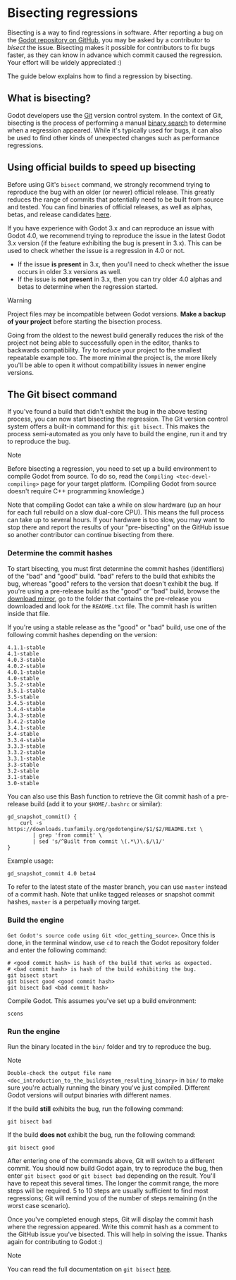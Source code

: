 # Bisecting regressions

Bisecting is a way to find regressions in software. After reporting a
bug on the [Godot repository on
GitHub](https://github.com/godotengine/godot), you may be asked by a
contributor to *bisect* the issue. Bisecting makes it possible for
contributors to fix bugs faster, as they can know in advance which
commit caused the regression. Your effort will be widely appreciated :)

The guide below explains how to find a regression by bisecting.

## What is bisecting?

Godot developers use the [Git](https://git-scm.com/) version control
system. In the context of Git, bisecting is the process of performing a
manual [binary
search](https://en.wikipedia.org/wiki/Binary_search_algorithm) to
determine when a regression appeared. While it's typically used for
bugs, it can also be used to find other kinds of unexpected changes such
as performance regressions.

## Using official builds to speed up bisecting

Before using Git's `bisect` command, we strongly recommend trying to
reproduce the bug with an older (or newer) official release. This
greatly reduces the range of commits that potentially need to be built
from source and tested. You can find binaries of official releases, as
well as alphas, betas, and release candidates
[here](https://downloads.tuxfamily.org/godotengine/).

If you have experience with Godot 3.x and can reproduce an issue with
Godot 4.0, we recommend trying to reproduce the issue in the latest
Godot 3.x version (if the feature exhibiting the bug is present in 3.x).
This can be used to check whether the issue is a regression in 4.0 or
not.

-   If the issue **is present** in 3.x, then you'll need to check
    whether the issue occurs in older 3.x versions as well.
-   If the issue is **not present** in 3.x, then you can try older 4.0
    alphas and betas to determine when the regression started.

Warning

Project files may be incompatible between Godot versions. **Make a
backup of your project** before starting the bisection process.

Going from the oldest to the newest build generally reduces the risk of
the project not being able to successfully open in the editor, thanks to
backwards compatibility. Try to reduce your project to the smallest
repeatable example too. The more minimal the project is, the more likely
you'll be able to open it without compatibility issues in newer engine
versions.

## The Git bisect command

If you've found a build that didn't exhibit the bug in the above testing
process, you can now start bisecting the regression. The Git version
control system offers a built-in command for this: `git bisect`. This
makes the process semi-automated as you only have to build the engine,
run it and try to reproduce the bug.

Note

Before bisecting a regression, you need to set up a build environment to
compile Godot from source. To do so, read the
`Compiling <toc-devel-compiling>` page for your target platform.
(Compiling Godot from source doesn't require C++ programming knowledge.)

Note that compiling Godot can take a while on slow hardware (up an hour
for each full rebuild on a slow dual-core CPU). This means the full
process can take up to several hours. If your hardware is too slow, you
may want to stop there and report the results of your "pre-bisecting" on
the GitHub issue so another contributor can continue bisecting from
there.

### Determine the commit hashes

To start bisecting, you must first determine the commit hashes
(identifiers) of the "bad" and "good" build. "bad" refers to the build
that exhibits the bug, whereas "good" refers to the version that doesn't
exhibit the bug. If you're using a pre-release build as the "good" or
"bad" build, browse the [download
mirror](https://downloads.tuxfamily.org/godotengine/), go to the folder
that contains the pre-release you downloaded and look for the
`README.txt` file. The commit hash is written inside that file.

If you're using a stable release as the "good" or "bad" build, use one
of the following commit hashes depending on the version:

    4.1.1-stable
    4.1-stable
    4.0.3-stable
    4.0.2-stable
    4.0.1-stable
    4.0-stable
    3.5.2-stable
    3.5.1-stable
    3.5-stable
    3.4.5-stable
    3.4.4-stable
    3.4.3-stable
    3.4.2-stable
    3.4.1-stable
    3.4-stable
    3.3.4-stable
    3.3.3-stable
    3.3.2-stable
    3.3.1-stable
    3.3-stable
    3.2-stable
    3.1-stable
    3.0-stable

You can also use this Bash function to retrieve the Git commit hash of a
pre-release build (add it to your `$HOME/.bashrc` or similar):

    gd_snapshot_commit() {
        curl -s https://downloads.tuxfamily.org/godotengine/$1/$2/README.txt \
            | grep 'from commit' \
            | sed 's/^Built from commit \(.*\)\.$/\1/'
    }

Example usage:

    gd_snapshot_commit 4.0 beta4

To refer to the latest state of the master branch, you can use `master`
instead of a commit hash. Note that unlike tagged releases or snapshot
commit hashes, `master` is a perpetually moving target.

### Build the engine

`Get Godot's source code using Git <doc_getting_source>`. Once this is
done, in the terminal window, use `cd` to reach the Godot repository
folder and enter the following command:

    # <good commit hash> is hash of the build that works as expected.
    # <bad commit hash> is hash of the build exhibiting the bug.
    git bisect start
    git bisect good <good commit hash>
    git bisect bad <bad commit hash>

Compile Godot. This assumes you've set up a build environment:

    scons

### Run the engine

Run the binary located in the `bin/` folder and try to reproduce the
bug.

Note

`Double-check the output file name <doc_introduction_to_the_buildsystem_resulting_binary>`
in `bin/` to make sure you're actually running the binary you've just
compiled. Different Godot versions will output binaries with different
names.

If the build **still** exhibits the bug, run the following command:

    git bisect bad

If the build **does not** exhibit the bug, run the following command:

    git bisect good

After entering one of the commands above, Git will switch to a different
commit. You should now build Godot again, try to reproduce the bug, then
enter `git bisect good` or `git bisect bad` depending on the result.
You'll have to repeat this several times. The longer the commit range,
the more steps will be required. 5 to 10 steps are usually sufficient to
find most regressions; Git will remind you of the number of steps
remaining (in the worst case scenario).

Once you've completed enough steps, Git will display the commit hash
where the regression appeared. Write this commit hash as a comment to
the GitHub issue you've bisected. This will help in solving the issue.
Thanks again for contributing to Godot :)

Note

You can read the full documentation on `git bisect`
[here](https://git-scm.com/docs/git-bisect).
